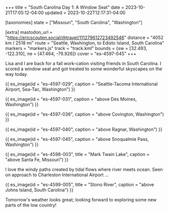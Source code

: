 +++
title = "South Carolina Day 1: A Window Seat"
date = 2023-10-21T17:05:12-04:00
updated = 2023-10-22T12:17:31-04:00

[taxonomies]
state = ["Missouri", "South Carolina", "Washington"]

[extra]
mastodon_url = "https://ericscouten.social/@travel/111279612723492546"
distance = "4052 km / 2518 mi"
route = "Seattle, Washington, to Edisto Island, South Carolina"
markers = "markers.js"
track = "track.kml"
bounds = {sw = [32.493, -122.310], ne = [47.464, -79.926]}
cover = "es-4597-045"
+++

Lisa and I are back for a fall work-cation visiting friends in South Carolina. I scored a window seat and got treated to some wonderful skyscapes on the way today.

<!-- more -->

{{ es_image(id = "es-4597-029", caption = "Seattle-Tacoma International Airport, Sea-Tac, Washington") }}

{{ es_image(id = "es-4597-031", caption = "above Des Moines, Washington") }}

{{ es_image(id = "es-4597-036", caption = "above Covington, Washington") }}

{{ es_image(id = "es-4597-040", caption = "above Ragnar, Washington") }}

{{ es_image(id = "es-4597-045", caption = "above Snoqualmie Pass, Washington") }}

{{ es_image(id = "es-4598-003", title = "Mark Twain Lake", caption = "above Santa Fe, Missouri") }}

I love the windy paths created by tidal flows where river meets ocean. Seen on approach to Charleston International Airport ...

{{ es_image(id = "es-4599-005", title = "Stono River", caption = "above Johns Island, South Carolina") }}

Tomorrow's weather looks great; looking forward to exploring some new parts of the low country!
